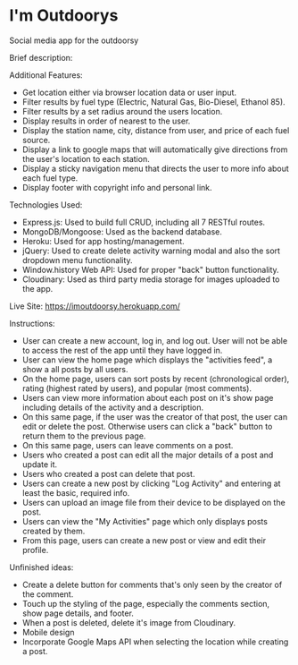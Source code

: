 # I'm Outdoorys
Social media app for the outdoorsy

Brief description:

Additional Features:
- Get location either via browser location data or user input.
- Filter results by fuel type (Electric, Natural Gas, Bio-Diesel, Ethanol 85).
- Filter results by a set radius around the users location.
- Display results in order of nearest to the user.
- Display the station name, city, distance from user, and price of each fuel source.
- Display a link to google maps that will automatically give directions from the user's location to each station.
- Display a sticky navigation menu that directs the user to more info about each fuel type.
- Display footer with copyright info and personal link.

Technologies Used:
- Express.js: Used to build full CRUD, including all 7 RESTful routes.
- MongoDB/Mongoose: Used as the backend database.
- Heroku: Used for app hosting/management.
- jQuery: Used to create delete activity warning modal and also the sort dropdown menu functionality.
- Window.history Web API: Used for proper "back" button functionality.
- Cloudinary: Used as third party media storage for images uploaded to the app.

Live Site:
https://imoutdoorsy.herokuapp.com/

Instructions:
- User can create a new account, log in, and log out. User will not be able to access the rest of the app until they have logged in.
- User can view the home page which displays the "activities feed", a show a all posts by all users.
- On the home page, users can sort posts by recent (chronological order), rating (highest rated by users), and popular (most comments).
- Users can view more information about each post on it's show page including details of the activity and a description.
- On this same page, if the user was the creator of that post, the user can edit or delete the post.  Otherwise users can click a "back" button to return them to the previous page.
- On this same page, users can leave comments on a post.
- Users who created a post can edit all the major details of a post and update it.
- Users who created a post can delete that post.
- Users can create a new post by clicking "Log Activity" and entering at least the basic, required info.
- Users can upload an image file from their device to be displayed on the post.
- Users can view the "My Activities" page which only displays posts created by them.
- From this page, users can create a new post or view and edit their profile.

Unfinished ideas:
- Create a delete button for comments that's only seen by the creator of the comment.
- Touch up the styling of the page, especially the comments section, show page details, and footer.
- When a post is deleted, delete it's image from Cloudinary.
- Mobile design
- Incorporate Google Maps API when selecting the location while creating a post.
